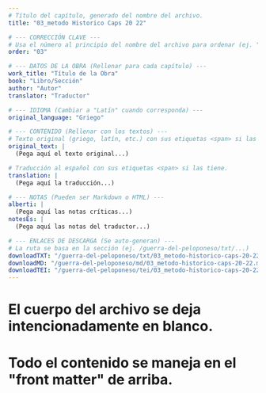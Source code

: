 ```yaml
---
# Título del capítulo, generado del nombre del archivo.
title: "03_metodo Historico Caps 20 22"

# --- CORRECCIÓN CLAVE ---
# Usa el número al principio del nombre del archivo para ordenar (ej. "05" de "05_conflicto...")
order: "03"

# --- DATOS DE LA OBRA (Rellenar para cada capítulo) ---
work_title: "Título de la Obra"
book: "Libro/Sección"
author: "Autor"
translator: "Traductor"

# --- IDIOMA (Cambiar a "Latín" cuando corresponda) ---
original_language: "Griego"

# --- CONTENIDO (Rellenar con los textos) ---
# Texto original (griego, latín, etc.) con sus etiquetas <span> si las tiene.
original_text: |
  (Pega aquí el texto original...)

# Traducción al español con sus etiquetas <span> si las tiene.
translation: |
  (Pega aquí la traducción...)

# --- NOTAS (Pueden ser Markdown o HTML) ---
alberti: |
  (Pega aquí las notas críticas...)
notesEs: |
  (Pega aquí las notas del traductor...)

# --- ENLACES DE DESCARGA (Se auto-generan) ---
# La ruta se basa en la sección (ej. /guerra-del-peloponeso/txt/...)
downloadTXT: "/guerra-del-peloponeso/txt/03_metodo-historico-caps-20-22.txt"
downloadMD: "/guerra-del-peloponeso/md/03_metodo-historico-caps-20-22.md"
downloadTEI: "/guerra-del-peloponeso/tei/03_metodo-historico-caps-20-22.xml"
---
```

# El cuerpo del archivo se deja intencionadamente en blanco.
# Todo el contenido se maneja en el "front matter" de arriba.